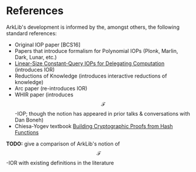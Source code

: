 # References

ArkLib's development is informed by the, amongst others, the following standard references:
- Original IOP paper [BCS16]
- Papers that introduce formalism for Polynomial IOPs (Plonk, Marlin, Dark, Lunar, etc.)
- [Linear-Size Constant-Query IOPs for Delegating Computation](https://eprint.iacr.org/2019/1230.pdf) (introduces IOR)
- Reductions of Knowledge (introduces interactive reductions of knowledge)
- Arc paper (re-introduces IOR)
- WHIR paper (introduces $$\mathcal{F}$$-IOP; though the notion has appeared in prior talks & conversations with Dan Boneh)
- Chiesa-Yogev textbook [Building Cryptographic Proofs from Hash Functions](https://snargsbook.org/)

**TODO:** give a comparison of ArkLib's notion of $$\mathcal{F}$$-IOR with existing definitions in the literature
